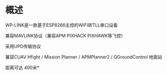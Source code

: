 # 概述

WP-LINK是一款基于ESP8266主控的WIFI转TLL串口设备

兼容MAVLINK协议（兼容APM PIXHACK  PIXHAWK等飞控）

采用UPD传输协议

兼容CUAV Hfight / Mission Planner / APMPlanner2 / QGroundControl 地面站

距离可达 400米\* 

